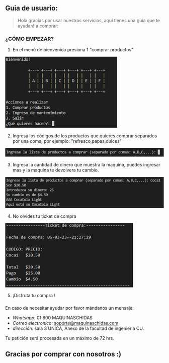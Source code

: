 ## Guia de usuario:


>Hola gracias por usar nuestros servicios, aquí tienes una guía que te ayudará a comprar:

  

### ¿CÓMO EMPEZAR?

 1. En el menú de bienvenida presiona  1 "comprar productos"

![enter image description here](https://raw.githubusercontent.com/Francisco-Galindo/ideal-potato/main/Imagenes/menu1.png?token=GHSAT0AAAAAAB6YBBGGWLHOO54NAWXLWPPOZAFMS5Q)

 2. Ingresa los códigos de los productos que quieres comprar separados
    por una coma, por ejemplo: "refresco,papas,dulces"

![enter image description here](https://raw.githubusercontent.com/Francisco-Galindo/ideal-potato/main/Imagenes/menu2.png?token=GHSAT0AAAAAAB6YBBGHE2JQPBN5IKHNTS4OZAFMOXQ)

 3. Ingresa la cantidad de dinero que muestra la maquina, puedes
    ingresar mas y la maquina te devolvera tu cambio.

![enter image description here](https://raw.githubusercontent.com/Francisco-Galindo/ideal-potato/main/Imagenes/menu3.png?token=GHSAT0AAAAAAB6YBBGGTPT3XEDS24AIDGS2ZAFMO6A)

 4. No olvides tu ticket de compra

		
![enter image description here](https://raw.githubusercontent.com/Francisco-Galindo/ideal-potato/main/Imagenes/ticket.png?token=GHSAT0AAAAAAB6YBBGHJKZZEMOUQEM27DEIZAFMPFQ)

 5. ¡Disfruta tu compra !

###

En caso de necesitar ayudar por favor mándanos un mensaje:
 - *Whatsapp:* 01 800 MAQUINASCHIDAS
- *Correo electronico:* soporte@maquinaschidas.com
- *dirección:* sala 3 UNICA, Anexo de la facultad de ingenieria CU.

Tu petición será procesada en un máximo de 72 hrs.

## Gracias por comprar con nosotros :)
